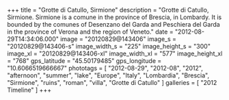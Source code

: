 +++
title = "Grotte di Catullo, Sirmione"
description = "Grotte di Catullo, Sirmione. Sirmione is a comune in the province of Brescia, in Lombardy. It is bounded by the comunes of Desenzano del Garda and Peschiera del Garda in the province of Verona and the region of Veneto."
date = "2012-08-29T14:34:06.000"
image = "20120829@143406"
image_s = "20120829@143406-s"
image_width_s = "225"
image_height_s = "300"
image_xl = "20120829@143406-xl"
image_width_xl = "577"
image_height_xl = "768"
gps_latitude = "45.50179485"
gps_longitude = "10.6066519666667"
phototags = [ "2012-08-29", "2012-08", "2012", "afternoon", "summer", "lake", "Europe", "Italy", "Lombardia", "Brescia", "Sirmione", "ruins", "roman", "villa", "Grotte di Catullo" ]
galleries = [ "2012 Timeline" ]
+++
